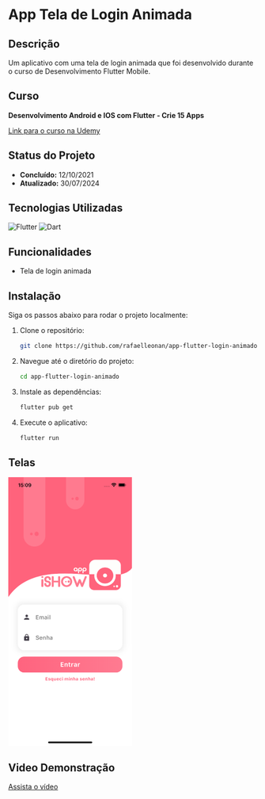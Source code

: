 # App Tela de Login Animada

## Descrição

Um aplicativo com uma tela de login animada que foi desenvolvido durante o curso de Desenvolvimento Flutter Mobile.

## Curso

**Desenvolvimento Android e IOS com Flutter - Crie 15 Apps**

[Link para o curso na Udemy](https://www.udemy.com/course/desenvolvimento-android-e-ios-com-flutter/?couponCode=MCLARENT71824)

## Status do Projeto

- **Concluído:** 12/10/2021
- **Atualizado:** 30/07/2024

## Tecnologias Utilizadas

![Flutter](https://img.shields.io/badge/Flutter-3.22.2-blue)
![Dart](https://img.shields.io/badge/Dart-3.4.3-blue)

## Funcionalidades

- Tela de login animada

## Instalação

Siga os passos abaixo para rodar o projeto localmente:

1. Clone o repositório:
    ```sh
    git clone https://github.com/rafaelleonan/app-flutter-login-animado.git
    ```
2. Navegue até o diretório do projeto:
    ```sh
    cd app-flutter-login-animado
    ```
3. Instale as dependências:
    ```sh
    flutter pub get
    ```
4. Execute o aplicativo:
    ```sh
    flutter run
    ```

## Telas
<p>
  <img src="assets/images/simulator_screenshot_iphone13_ios16_4.png" alt="Tela de login" width="250"/>
</p>

## Video Demonstração
[Assista o vídeo](https://ucdd98c7165fd65bf03f528e124b.dl.dropboxusercontent.com/cd/0/inline/CXzHiCP-neQfqqFH3f2GSAyTLRiv7k8dNLVJOgQiiTJV58HCfyLiPiJCpOj8hc0ZQibLbAn5qGLl06w_DeMPnDbLDz0VNGzIVhn9GWNzA-DjhjVYpWzqoMPICw2AwBhQ0RwGhkYKXz4OegLbRa8eTB_J/file#)

